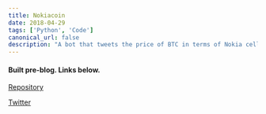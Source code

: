 ```yaml
---
title: Nokiacoin
date: 2018-04-29
tags: ['Python', 'Code']
canonical_url: false
description: "A bot that tweets the price of BTC in terms of Nokia cell model #'s."
---
```

#### Built pre-blog. Links below.

[Repository](https://github.com/delafields/Nokiacoin)

[Twitter](https://twitter.com/Nokiacoin)